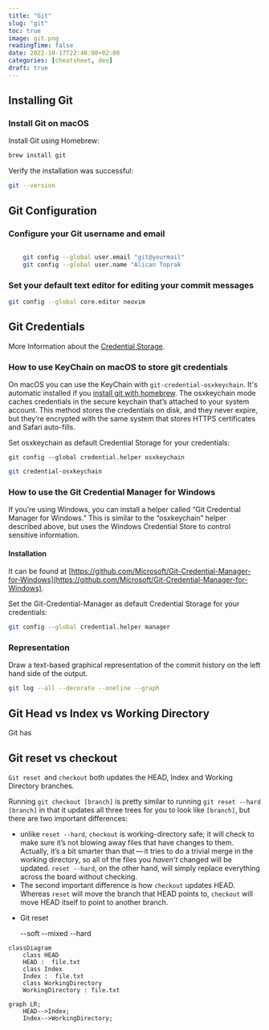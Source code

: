 ```yaml
---
title: "Git"
slug: "git"
toc: true
image: git.png
readingTime: false
date: 2022-10-17T22:48:08+02:00
categories: [cheatsheet, dev]   
draft: true
---
```


## Installing Git

### Install Git on macOS

Install Git using Homebrew:

```bash 
brew install git
```

Verify the installation was successful:

```bash
git --version
```

## Git Configuration

### Configure your Git username and email 

```bash

```

```bash 
    git config --global user.email "git@yourmail"
    git config --global user.name "Alican Toprak
```


### Set your default text editor for editing your commit messages

```bash
git config --global core.editor neovim
```

## Git Credentials

More Information about the [Credential Storage](https://git-scm.com/book/sv/v2/Git-Tools-Credential-Storage).


### How to use KeyChain on macOS to store git credentials

On macOS you can use the KeyChain with `git-credential-osxkeychain`. It's automatic installed if you [install git with homebrew](obsidian://open?vault=docs&file=page%2Fdev%2Fhomebrew%2Findex). The osxkeychain mode caches credentials in the secure keychain that’s attached to your system account. This method stores the credentials on disk, and they never expire, but they’re encrypted with the same system that stores HTTPS certificates and Safari auto-fills.

Set osxkeychain as default Credential Storage for your credentials:
```
git config --global credential.helper osxkeychain
```

 
```bash 
git credential-osxkeychain 
```


### How to use the Git Credential Manager for Windows

If you’re using Windows, you can install a helper called “Git Credential Manager for Windows.” This is similar to the “osxkeychain” helper described above, but uses the Windows Credential Store to control sensitive information. 

#### Installation

It can be found at [https://github.com/Microsoft/Git-Credential-Manager-for-Windows](https://github.com/Microsoft/Git-Credential-Manager-for-Windows).

Set the Git-Credential-Manager as default Credential Storage for your credentials:
```bash
git config --global credential.helper manager
```




### Representation

Draw a text-based graphical representation of the commit history on the left hand side of the output.

```bash
git log --all --decorate --oneline --graph
```


## Git Head vs Index vs Working Directory

Git has 

## Git reset vs checkout

`Git reset `and `checkout` both updates the HEAD, Index and Working Directory branches.


Running `git checkout [branch]` is pretty similar to running `git reset --hard [branch]` in that it updates all three trees for you to look like `[branch]`, but there are two important differences:

* unlike `reset --hard`, `checkout` is working-directory safe; it will check to make sure it’s not blowing away files that have changes to them. Actually, it’s a bit smarter than that — it tries to do a trivial merge in the working directory, so all of the files you _haven’t_ changed will be updated. `reset --hard`, on the other hand, will simply replace everything across the board without checking.
* The second important difference is how `checkout` updates HEAD. Whereas `reset` will move the branch that HEAD points to, `checkout` will move HEAD itself to point to another branch.



- Git reset

	--soft 
	--mixed
	--hard 
	
```mermaid
classDiagram
    class HEAD
    HEAD :  file.txt
    class Index
    Index :  file.txt
    class WorkingDirectory
    WorkingDirectory : file.txt
```

```mermaid
graph LR;
    HEAD-->Index;
    Index-->WorkingDirectory;
```